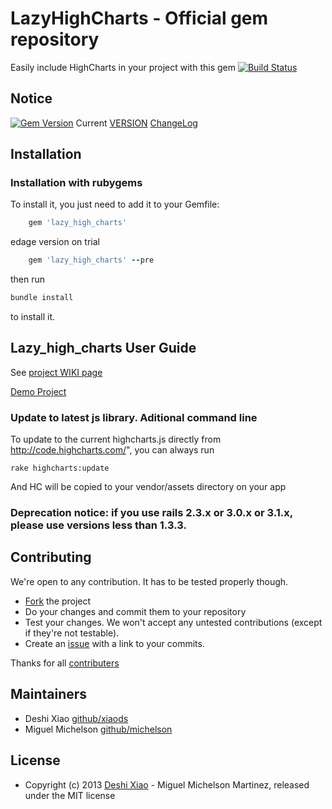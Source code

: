 # LazyHighCharts - Official gem repository

Easily include HighCharts in your project with this gem
[![Build Status](https://secure.travis-ci.org/michelson/lazy_high_charts.png)](http://travis-ci.org/michelson/lazy_high_charts)

## Notice
[![Gem
Version](https://badge.fury.io/rb/lazy_high_charts.png)](http://badge.fury.io/rb/lazy_high_charts)
Current
[VERSION](https://github.com/michelson/lazy_high_charts/blob/master/GEM_VERSION)
[ChangeLog](https://github.com/michelson/lazy_high_charts/blob/master/CHANGELOG.md)

## Installation

### Installation with rubygems

To install it, you just need to add it to your Gemfile:

```ruby
    gem 'lazy_high_charts'
```
edage version on trial
```ruby
    gem 'lazy_high_charts' --pre
```

then run

```bash
bundle install
```

to install it.

##  Lazy_high_charts User Guide

See [project WIKI page](https://github.com/michelson/lazy_high_charts/wiki)

[Demo Project](https://github.com/xiaods/highcharts-bootstrap)


### Update to latest js library. Aditional command line

  To update to the current highcharts.js directly from http://code.highcharts.com/",  you can always run 

    rake highcharts:update

  And HC will be copied to your vendor/assets directory on your app

### Deprecation notice: if you use rails 2.3.x or 3.0.x or 3.1.x, please use versions less than 1.3.3.

## Contributing

We're open to any contribution. It has to be tested properly though.

* [Fork](http://help.github.com/forking/) the project
* Do your changes and commit them to your repository
* Test your changes. We won't accept any untested contributions (except if they're not testable).
* Create an [issue](https://github.com/michelson/lazy_high_charts/issues) with a link to your commits.

Thanks for all [contributers](https://github.com/michelson/lazy_high_charts/contributors)

## Maintainers
* Deshi Xiao [github/xiaods](https://github.com/xiaods)
* Miguel Michelson [github/michelson](https://github.com/michelson)

## License
* Copyright (c) 2013 [Deshi Xiao](http://xiaods.mit-license.org) - Miguel Michelson Martinez, released under the MIT license
